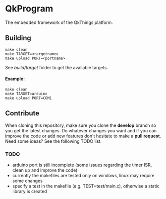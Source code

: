 # QkProgram

The embedded framework of the QkThings platform.

## Building

	make clean
	make TARGET=<targetname>
	make upload PORT=<portname>

See _build/target_ folder to get the available targets.

#### Example:
	make clean
	make TARGET=arduino
	make upload PORT=COM1

## Contribute

When cloning this repository, make sure you clone the **develop** branch so you get the latest changes. Do whatever changes you want and if you can improve the code or add new features don't hesitate to make a **pull request**. Need some ideas? See the following TODO list.

### TODO

* arduino port is still incomplete (some issues regarding the timer ISR, clean up and improve the code)
* currently the makefiles are tested only on windows, linux may require some changes
* specify a test in the makefile (e.g. TEST=test/main.c), otherwise a static library is created
